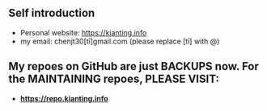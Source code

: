 ## Self introduction
- Personal website: https://kianting.info
- my email: chenjt30[tī]gmail.com (please replace [tī] with @)
## My repoes on GitHub are just BACKUPS now. For the MAINTAINING repoes, PLEASE VISIT:
 - **https://repo.kianting.info**
